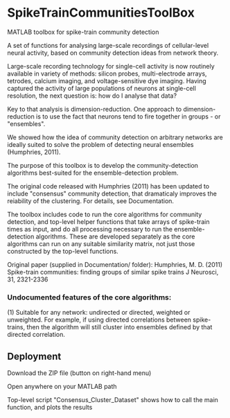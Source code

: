 SpikeTrainCommunitiesToolBox
============================

MATLAB toolbox for spike-train community detection

A set of functions for analysing large-scale recordings of cellular-level neural activity, based on community detection ideas from network theory.

Large-scale recording technology for single-cell activity is now routinely available in variety of methods: silicon probes, multi-electrode arrays, tetrodes, calcium imaging, and voltage-sensitive dye imaging. Having captured the activity of large populations of neurons at single-cell resolution, the next question is: how do I analyse that data?

Key to that analysis is dimension-reduction. One approach to dimension-reduction is to use the fact that neurons tend to fire together in groups - or "ensembles".

We showed how the idea of community detection on arbitrary networks are ideally suited to solve the problem of detecting neural ensembles (Humphries, 2011). 

The purpose of this toolbox is to develop the community-detection algorithms best-suited for the ensemble-detection problem. 

The original code released with Humphries (2011) has been updated to include "consensus" community detection, that dramaticaly improves the reiability of the clustering. For details, see Documentation.

The toolbox includes code to run the core algorithms for community detection, and top-level helper functions that take arrays of spike-train times as input, and do all processing necessary to run the ensemble-detection algorithms. These are developed separately as the core algorithms can run on any suitable similarity matrix, not just those constructed by the top-level functions.

Original paper (supplied in Documentation/ folder): 
Humphries, M. D. (2011) Spike-train communities: finding groups of similar spike trains J Neurosci, 31, 2321-2336

### Undocumented features of the core algorithms:
(1) Suitable for any network: undirected or directed, weighted or unweighted. For example, if using directed correlations between spike-trains, then the algorithm will still cluster into ensembles defined by that directed correlation.

## Deployment

Download the ZIP file (button on right-hand menu)

Open anywhere on your MATLAB path

Top-level script "Consensus_Cluster_Dataset" shows how to call the main function, and plots the results
